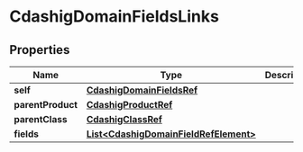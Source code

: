 

# CdashigDomainFieldsLinks


## Properties

| Name | Type | Description | Notes |
|------------ | ------------- | ------------- | -------------|
|**self** | [**CdashigDomainFieldsRef**](CdashigDomainFieldsRef.md) |  |  [optional] |
|**parentProduct** | [**CdashigProductRef**](CdashigProductRef.md) |  |  [optional] |
|**parentClass** | [**CdashigClassRef**](CdashigClassRef.md) |  |  [optional] |
|**fields** | [**List&lt;CdashigDomainFieldRefElement&gt;**](CdashigDomainFieldRefElement.md) |  |  [optional] |



